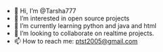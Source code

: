 - 👋 Hi, I’m @Tarsha777
- 👀 I’m interested in open source projects 
- 🌱 I’m currently learning python and java and html
- 💞️ I’m looking to collaborate on realtime projects. 
- 📫 How to reach me: ptst2005@gmail.com

<!---
Tarsha777/Tarsha777 is a ✨ special ✨ repository because its `README.md` (this file) appears on your GitHub profile.
You can click the Preview link to take a look at your changes.
--->
